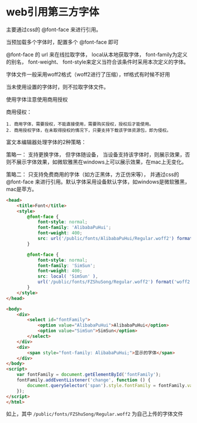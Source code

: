 # web引用第三方字体

主要通过css的 @font-face 来进行引用。

当预加载多个字体时，配置多个 @font-face 即可

@font-face 的 url 来在线拉取字体， local从本地获取字体， font-family为定义的别名， font-weight、 font-style来定义当符合该条件时采用本次定义的字体。

字体文件一般采用woff2格式（woff2进行了压缩），ttf格式有时候不好用

当未使用设置的字体时，则不拉取字体文件。

使用字体注意使用商用授权

商用侵权：

    1. 商用字体，需要授权，不能直接使用，需要购买授权，授权后才能使用。
    2. 商用授权字体，在未取得授权的情况下，只要支持下载该字体资源包，即为侵权。 

富文本编辑器处理字体的2种策略：

策略一：
    支持更换字体， 但字体随设备， 当设备支持该字体时，则展示效果，否则不展示字体效果，如微软雅黑在windows上可以展示效果，在mac上无变化。

策略二：
    只支持免费商用的字体（如方正黑体，方正仿宋等）， 并通过css的 @font-face 来进行引用。默认字体采用设备默认字体，如windows是微软雅黑，mac是苹方。


```html
<head>
    <title>Font</title>
    <style>
        @font-face {
            font-style: normal;
            font-family: 'AlibabaPuHui';
            font-weight: 400;
            src: url('/public/fonts/AlibabaPuHui/Regular.woff2') format('woff2');
        }

        @font-face {
            font-style: normal;
            font-family: 'SimSun';
            font-weight: 400;
            src: local( 'SimSun' ), 
            url('/public/fonts/FZShuSong/Regular.woff2') format('woff2');
        }
    </style>
</head>

<body>
    <div>
        <select id="fontFamily">
            <option value="AlibabaPuHui">AlibabaPuHui</option>
            <option value="SimSun">SimSun</option>
        </select>
    </div>
    <div>
        <span style="font-family: AlibabaPuHui;">显示的字体</span>
    </div>
</body>
<script>
    var fontFamily = document.getElementById('fontFamily');
    fontFamily.addEventListener('change', function () {
        document.querySelector('span').style.fontFamily = fontFamily.value;
    });
</script>
</html>
```

如上，其中 `/public/fonts/FZShuSong/Regular.woff2` 为自己上传的字体文件
